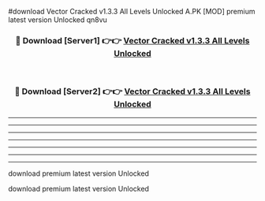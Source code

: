#download Vector Cracked v1.3.3 All Levels Unlocked A.PK [MOD] premium latest version Unlocked qn8vu 



<div align="center">
<h3>🔴 Download [Server1] 👉👉 <a href="https://download1apk.web.app/">Vector Cracked v1.3.3 All Levels Unlocked</a></h3><br>

<h3>🔴 Download [Server2] 👉👉 <a href="https://download1apk.web.app/">Vector Cracked v1.3.3 All Levels Unlocked</a></h3>
</div>





----------------------------------------------------------

----------------------------------------------------------

----------------------------------------------------------

----------------------------------------------------------

----------------------------------------------------------

----------------------------------------------------------

----------------------------------------------------------

download premium latest version Unlocked

download premium latest version Unlocked
